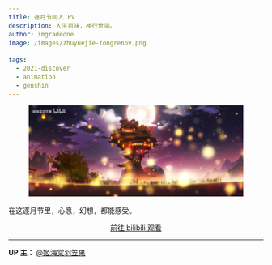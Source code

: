 ```yaml
---
title: 逐月节同人 PV
description: 人生百味，神行世间。
author: imgradeone
image: /images/zhuyuejie-tongrenpv.png

tags:
  - 2021-discover
  - animation
  - genshin
---
```


<figure class="full-bleed" markdown="1">

![](/images/zhuyuejie-tongrenpv.png)

</figure>

在这逐月节里，心愿，幻想，都能感受。

<div style="text-align: center">
  <p><a rel="nofollow noopener noreferrer" target="_blank" href="https://www.bilibili.com/video/BV1pv411G7RR" class="button">前往 bilibili 观看</a></p>
</div>

---

**UP 主：** [@姬海棠羽笠果](https://space.bilibili.com/1529788)
